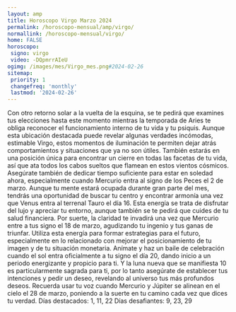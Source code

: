 ```yaml
---
layout: amp
title: Horoscopo Virgo Marzo 2024 
permalink: /horoscopo-mensual/amp/virgo/
normallink: /horoscopo-mensual/virgo/
home: FALSE
horoscopo:
 signo: virgo
 video: -DQpmrrAIeU
ogimg: /images/mes/Virgo_mes.png#2024-02-26
sitemap:
 priority: 1
 changefreq: 'monthly'
 lastmod: '2024-02-26'
---
```



Con otro retorno solar a la vuelta de la esquina, se te pedirá que examines tus elecciones hasta este momento mientras la temporada de Aries te obliga reconocer el funcionamiento interno de tu vida y tu psiquis. Aunque esta ubicación destacada puede revelar algunas verdades incómodas, estimable Virgo, estos momentos de iluminación te permiten dejar atrás comportamientos y situaciones que ya no son útiles. También estarás en una posición única para encontrar un cierre en todas las facetas de tu vida, así que ata todos los cabos sueltos que flamean en estos vientos cósmicos. Asegúrate también de dedicar tiempo suficiente para estar en soledad ahora, especialmente cuando Mercurio entra al signo de los Peces el 2 de marzo.
Aunque tu mente estará ocupada durante gran parte del mes, tendrás una oportunidad de buscar tu centro y encontrar armonía una vez que Venus entra al terrenal Tauro el día 16. Esta energía se trata de disfrutar del lujo y apreciar tu entorno, aunque también se te pedirá que cuides de tu salud financiera.
Por suerte, la claridad te invadirá una vez que Mercurio entre a tus signo el 18 de marzo, agudizando tu ingenio y tus ganas de triunfar. Utiliza esta energía para formar estrategias para el futuro, especialmente en lo relacionado con mejorar el posicionamiento de tu imagen y de tu situación monetaria.
Anímate y haz un baile de celebración cuando el sol entra oficialmente a tu signo el día 20, dando inicio a un periodo energizante y propicio para ti. Y la luna nueva que se manifiesta 10 es particularmente sagrada para ti, por lo tanto asegúrate de establecer tus intenciones y pedir un deseo, revelando al universo tus más profundos deseos. Recuerda usar tu voz cuando Mercurio y Júpiter se alinean en el cielo el 28 de marzo, poniendo a la suerte en tu camino cada vez que dices tu verdad.
Días destacados: 1, 11, 22
Días desafiantes: 9, 23, 29